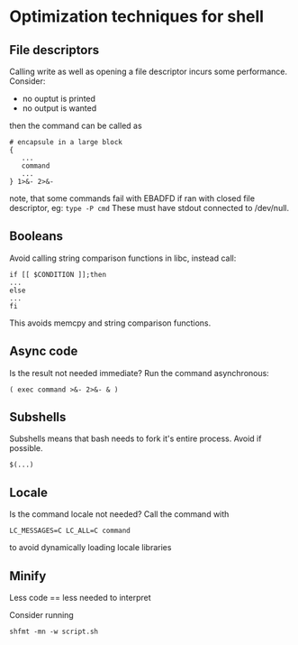 Optimization techniques for shell
=================================

File descriptors
----------------
Calling write as well as opening a file descriptor incurs some performance.
Consider:
* no ouptut is printed
* no output is wanted

then the command can be called as
```
# encapsule in a large block
{
   ...
   command
   ...
} 1>&- 2>&-
```

note, that some commands fail with EBADFD if ran with closed file descriptor, eg: `type -P cmd`
These must have stdout connected to /dev/null.

Booleans
--------
Avoid calling string comparison functions in libc, instead call:

```
if [[ $CONDITION ]];then
...
else
...
fi
```

This avoids memcpy and string comparison functions. 

Async code
----------
Is the result not needed immediate? Run the command asynchronous:

```
( exec command >&- 2>&- & )
```

Subshells
---------
Subshells means that bash needs to fork it's entire process. Avoid if possible.

```
$(...)
```

Locale
------
Is the command locale not needed?
Call the command with
```
LC_MESSAGES=C LC_ALL=C command
```

to avoid dynamically loading locale libraries

Minify
------
Less code == less needed to interpret

Consider running
```
shfmt -mn -w script.sh
```
